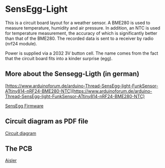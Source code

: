 # SensEgg-Light

This is a circuit board layout for a weather sensor. A BME280 is used to measure temperature, humidity and air pressure. In addition, an NTC is used for temperature measurement, the accuracy of which is significantly better than that of the BME280. The recorded data is sent to a receiver by radio (nrf24 module). 

Power is supplied via a 2032 3V button cell. The name comes from the fact that the circuit board fits into a kinder surprise (egg).

## More about the Sensegg-Ligth (in german) 

[https://www.arduinoforum.de/arduino-Thread-SensEgg-light-FunkSensor-ATtiny814-nRF24-BME280-NTC](https://www.arduinoforum.de/arduino-Thread-SensEgg-light-FunkSensor-ATtiny814-nRF24-BME280-NTC)

[SensEgg Firmware](https://github.com/DoImant/Arduino-SensEgg-Light)


## Circuit diagram as PDF file

[Circuit diagram](/SensEgg.pdf)

## The PCB

[Aisler](https://aisler.net/p/TQVCAVJF)


